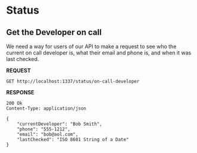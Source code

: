 # Status

## Get the Developer on call

We need a way for users of our API to make a request to see who the current on call developer is, what their email and phone is, and when it was last checked.


**REQUEST**
```
GET http://localhost:1337/status/on-call-developer
```

**RESPONSE**

```
200 Ok
Content-Type: application/json

{
    "currentDeveloper": "Bob Smith",
    "phone": "555-1212",
    "email": "bob@aol.com",
    "lastChecked": "ISO 8601 String of a Date"
}

```